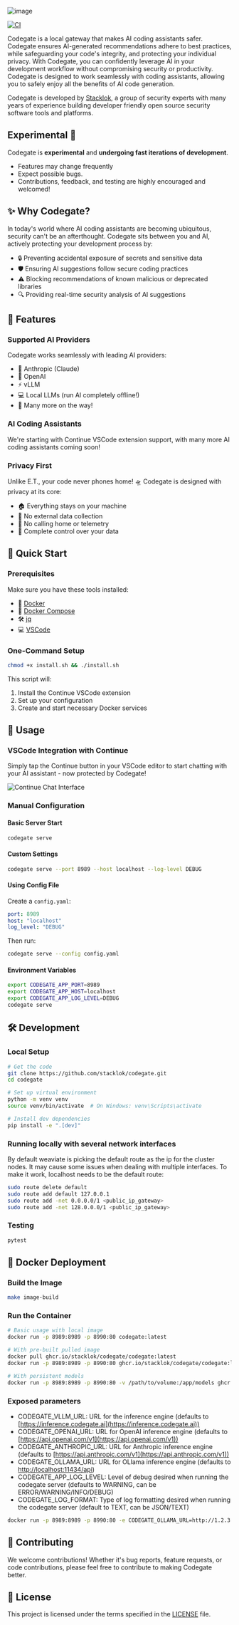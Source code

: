 ![image](https://github.com/user-attachments/assets/ab37063d-039d-4857-be88-231047a7b282)


[![CI](https://github.com/stacklok/codegate/actions/workflows/ci.yml/badge.svg)](https://github.com/stacklok/codegate/actions/workflows/ci.yml)

Codegate is a local gateway that makes AI coding assistants safer. Codegate ensures AI-generated recommendations adhere to best practices, while safeguarding your code's integrity, and protecting your individual privacy. With Codegate, you can confidently leverage AI in your development workflow without compromising security or productivity. Codegate is designed to work seamlessly with coding assistants, allowing you to safely enjoy all the benefits of AI code generation.

Codegate is developed by [Stacklok](https://stacklok.com), a group of security experts with many years of experience building developer friendly open source security software tools and platforms. 

## Experimental 🚧

Codegate is **experimental** and **undergoing fast iterations of development**. 

- Features may change frequently
- Expect possible bugs.  
- Contributions, feedback, and testing are highly encouraged and welcomed!

## ✨ Why Codegate?

In today's world where AI coding assistants are becoming ubiquitous, security can't be an afterthought. Codegate sits between you and AI, actively protecting your development process by:

- 🔒 Preventing accidental exposure of secrets and sensitive data
- 🛡️ Ensuring AI suggestions follow secure coding practices
- ⚠️ Blocking recommendations of known malicious or deprecated libraries
- 🔍 Providing real-time security analysis of AI suggestions

## 🌟 Features

### Supported AI Providers
Codegate works seamlessly with leading AI providers:
- 🤖 Anthropic (Claude)
- 🧠 OpenAI
- ⚡ vLLM
- 💻 Local LLMs (run AI completely offline!)
- 🔮 Many more on the way!

### AI Coding Assistants
We're starting with Continue VSCode extension support, with many more AI coding assistants coming soon!

### Privacy First
Unlike E.T., your code never phones home! 🛸 Codegate is designed with privacy at its core:
- 🏠 Everything stays on your machine
- 🚫 No external data collection
- 🔐 No calling home or telemetry
- 💪 Complete control over your data

## 🚀 Quick Start

### Prerequisites

Make sure you have these tools installed:

- 🐳 [Docker](https://docs.docker.com/get-docker/)
- 🔧 [Docker Compose](https://docs.docker.com/compose/install/)
- 🛠️ [jq](https://stedolan.github.io/jq/download/)
- 💻 [VSCode](https://code.visualstudio.com/download)

### One-Command Setup

```bash
chmod +x install.sh && ./install.sh
```

This script will:
1. Install the Continue VSCode extension
2. Set up your configuration
3. Create and start necessary Docker services

## 🎯 Usage

### VSCode Integration with Continue 

Simply tap the Continue button in your VSCode editor to start chatting with your AI assistant - now protected by Codegate!

![Continue Chat Interface](./static/image.png)

### Manual Configuration

#### Basic Server Start
```bash
codegate serve
```

#### Custom Settings
```bash
codegate serve --port 8989 --host localhost --log-level DEBUG
```

#### Using Config File
Create a `config.yaml`:
```yaml
port: 8989
host: "localhost"
log_level: "DEBUG"
```

Then run:
```bash
codegate serve --config config.yaml
```

#### Environment Variables
```bash
export CODEGATE_APP_PORT=8989
export CODEGATE_APP_HOST=localhost
export CODEGATE_APP_LOG_LEVEL=DEBUG
codegate serve
```

## 🛠️ Development

### Local Setup
```bash
# Get the code
git clone https://github.com/stacklok/codegate.git
cd codegate

# Set up virtual environment
python -m venv venv
source venv/bin/activate  # On Windows: venv\Scripts\activate

# Install dev dependencies
pip install -e ".[dev]"
```

### Running locally with several network interfaces

By default weaviate is picking the default route as the ip for the cluster nodes. It may cause
some issues when dealing with multiple interfaces. To make it work, localhost needs to be the
default route:

```bash
sudo route delete default
sudo route add default 127.0.0.1
sudo route add -net 0.0.0.0/1 <public_ip_gateway>
sudo route add -net 128.0.0.0/1 <public_ip_gateway>
```

### Testing
```bash
pytest
```

## 🐳 Docker Deployment

### Build the Image
```bash
make image-build
```

### Run the Container
```bash
# Basic usage with local image
docker run -p 8989:8989 -p 8990:80 codegate:latest

# With pre-built pulled image
docker pull ghcr.io/stacklok/codegate/codegate:latest
docker run -p 8989:8989 -p 8990:80 ghcr.io/stacklok/codegate/codegate:latest

# With persistent models
docker run -p 8989:8989 -p 8990:80 -v /path/to/volume:/app/models ghcr.io/stacklok/codegate/codegate:latest
```

### Exposed parameters
- CODEGATE_VLLM_URL: URL for the inference engine (defaults to [https://inference.codegate.ai](https://inference.codegate.ai))
- CODEGATE_OPENAI_URL: URL for OpenAI inference engine (defaults to [https://api.openai.com/v1](https://api.openai.com/v1))
- CODEGATE_ANTHROPIC_URL: URL for Anthropic inference engine (defaults to [https://api.anthropic.com/v1](https://api.anthropic.com/v1))
- CODEGATE_OLLAMA_URL: URL for OLlama inference engine (defaults to [http://localhost:11434/api](http://localhost:11434/api))
- CODEGATE_APP_LOG_LEVEL: Level of debug desired when running the codegate server (defaults to WARNING, can be ERROR/WARNING/INFO/DEBUG)
- CODEGATE_LOG_FORMAT: Type of log formatting desired when running the codegate server (default to TEXT, can be JSON/TEXT)

```bash
docker run -p 8989:8989 -p 8990:80 -e CODEGATE_OLLAMA_URL=http://1.2.3.4:11434/api ghcr.io/stacklok/codegate/codegate:latest
```

## 🤝 Contributing

We welcome contributions! Whether it's bug reports, feature requests, or code contributions, please feel free to contribute to making Codegate better.

## 📜 License

This project is licensed under the terms specified in the [LICENSE](LICENSE) file.
